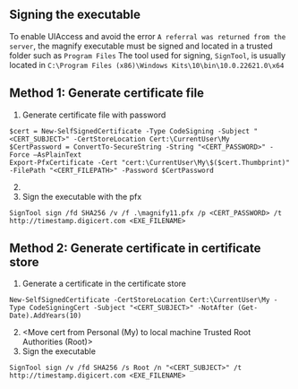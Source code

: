## Signing the executable
To enable UIAccess and avoid the error `A referral was returned from the server`, the magnify executable must be signed and located in a trusted folder such as `Program Files`
The tool used for signing, `SignTool`, is usually located in `C:\Program Files (x86)\Windows Kits\10\bin\10.0.22621.0\x64`

## Method 1: Generate certificate file
1. Generate certificate file with password
```
$cert = New-SelfSignedCertificate -Type CodeSigning -Subject "<CERT_SUBJECT>" -CertStoreLocation Cert:\CurrentUser\My
$CertPassword = ConvertTo-SecureString -String "<CERT_PASSWORD>" -Force –AsPlainText
Export-PfxCertificate -Cert "cert:\CurrentUser\My\$($cert.Thumbprint)" -FilePath "<CERT_FILEPATH>" -Password $CertPassword
```
2. <install pfx to local machine trusted root store>
3. Sign the executable with the pfx
```
SignTool sign /fd SHA256 /v /f .\magnify11.pfx /p <CERT_PASSWORD> /t http://timestamp.digicert.com <EXE_FILENAME>
```

## Method 2: Generate certificate in certificate store

1. Generate a certificate in the certificate store
```
New-SelfSignedCertificate -CertStoreLocation Cert:\CurrentUser\My -Type CodeSigningCert -Subject "<CERT_SUBJECT>" -NotAfter (Get-Date).AddYears(10)
```
2. <Move cert from Personal (My) to local machine Trusted Root Authorities (Root)>
3. Sign the executable
```
SignTool sign /v /fd SHA256 /s Root /n "<CERT_SUBJECT>" /t http://timestamp.digicert.com <EXE_FILENAME>
```
